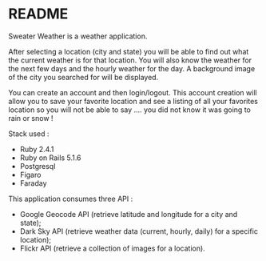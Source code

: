 # README

Sweater Weather is a weather application. 

After selecting a location (city and state) you will be able to find out what the current weather is for that location. 
You will also know the weather for the next few days and the hourly weather for the day.
A background image of the city you searched for will be displayed. 

You can create an account and then login/logout. 
This account creation will allow you to save your favorite location and see a listing of all your favorites location so you will not be able to say .... you did not know it was going to rain or snow !

Stack used : 
* Ruby            2.4.1 
* Ruby on Rails   5.1.6
* Postgresql 
* Figaro 
* Faraday

This application consumes three API : 
* Google Geocode API (retrieve latitude and longitude for a city and state);
* Dark Sky API (retrieve weather data (current, hourly, daily) for a specific location);
* Flickr API (retrieve a collection of images for a location). 


